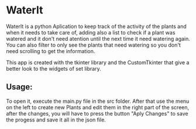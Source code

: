 # WaterIt

WaterIt is a python Aplication to keep track of the activity of the plants and when it needs to take care of, adding also a list to check if a plant was watered and it don't need atention until the next time it need watering again. You can also filter to only see the plants that need watering so you don't need scrolling to get the information.

This app is created with the tkinter library and the CustomTkinter that give a better look to the widgets of set library.

## Usage:
To open it, execute the main.py file in the src folder. After that use the menu on the left to create new Plants and edit them in the right part of the screen, after the changes, you will have to press the button "Aply Changes" to save the progess and save it all in the json file.